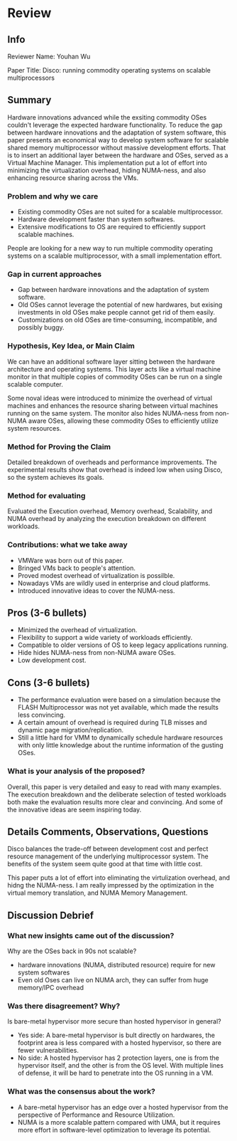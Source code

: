 # Review

## Info

Reviewer Name: Youhan Wu

Paper Title: Disco: running commodity operating systems on scalable multiprocessors

## Summary

Hardware innovations advanced while the exsiting commodity OSes couldn't leverage the expected hardware functionality. To reduce the gap between hardware innovations and the adaptation of system software, this paper presents an economical way to develop system software for scalable shared memory multiprocessor without massive development efforts. That is to insert an additional layer between the hardware and OSes, served as a Virtual Machine Manager. This implementation put a lot of effort into minimizing the virtualization overhead, hiding NUMA-ness, and also enhancing resource sharing across the VMs.

### Problem and why we care

- Existing commodity OSes are not suited for a scalable multiprocessor.
- Hardware development faster than system softwares.
- Extensive modifications to OS are required to efficiently support scalable machines.

People are looking for a new way to run multiple commodity operating systems on a scalable multiprocessor, with a small implementation effort.

### Gap in current approaches

- Gap between hardware innovations and the adaptation of system software.
- Old OSes cannot leverage the potential of new hardwares, but exising investments in old OSes make people cannot get rid of them easily.
- Customizations on old OSes are time-consuming, incompatible, and possibly buggy.

### Hypothesis, Key Idea, or Main Claim

We can have an additional software layer sitting between the hardware architecture and operating systems. This layer acts like a virtual machine monitor in that multiple copies of commodity OSes can be run on a single scalable computer.

Some noval ideas were introduced to minimize the overhead of virtual machines and enhances the resource sharing between virtual machines running on the same system. The monitor also hides NUMA-ness from non-NUMA aware OSes, allowing these commodity OSes to efficiently utilize system resources.

### Method for Proving the Claim

Detailed breakdown of overheads and performance improvements. The experimental results show that overhead is indeed low when using Disco, so the system achieves its goals.

### Method for evaluating

Evaluated the Execution overhead, Memory overhead, Scalability, and NUMA overhead by analyzing the execution breakdown on different workloads.

### Contributions: what we take away

- VMWare was born out of this paper.
- Bringed VMs back to people's attention.
- Proved modest overhead of virtualization is possilble.
- Nowadays VMs are wildly used in enterprise and cloud platforms.
- Introduced innovative ideas to cover the NUMA-ness.

## Pros (3-6 bullets)

- Minimized the overhead of virtualization.
- Flexibility to support a wide variety of workloads efficiently.
- Compatible to older versions of OS to keep legacy applications running.
- Hide hides NUMA-ness from non-NUMA aware OSes.
- Low development cost.

## Cons (3-6 bullets)

- The performance evaluation were based on a simulation because the FLASH Multiprocessor was not yet available, which made the results less convincing.
- A certain amount of overhead is required during TLB misses and dynamic page migration/replication.
- Still a little hard for VMM to dynamically schedule hardware resources with only little knowledge about the runtime information of the gusting OSes.

### What is your analysis of the proposed?

Overall, this paper is very detailed and easy to read with many examples. The execution breakdown and the deliberate selection of tested workloads both make the evaluation results more clear and convincing. And some of the innovative ideas are seem inspiring today. 

## Details Comments, Observations, Questions

Disco balances the trade-off between development cost and perfect resource management of the underlying multiprocessor system. The benefits of the system seem quite good at that time with little cost.

This paper puts a lot of effort into eliminating the virtulization overhead, and hidng the NUMA-ness. I am really impressed by the optimization in the virtual memory translation, and NUMA Memory Management.

## Discussion Debrief
### What new insights came out of the discussion?
Why are the OSes back in 90s not scalable?
- hardware innovations (NUMA, distributed resource) require for new system softwares
- Even old Oses can live on NUMA arch, they can suffer from huge memory/IPC overhead

### Was there disagreement? Why?
Is bare-metal hypervisor more secure than hosted hypervisor in general?
- Yes side: A bare-metal hypervisor is bult directly on hardwares, the footprint area is less compared with a hosted hypervisor, so there are fewer vulnerabilities.
- No side: A hosted hypervisor has 2 protection layers, one is from the hypervisor itself, and the other is from the OS level. With multiple lines of defense, it will be hard to penetrate into the OS running in a VM. 

### What was the consensus about the work?
- A bare-metal hypervisor has an edge over a hosted hypervisor from the perspective of Performance and Resource Utilization.
- NUMA is a more scalable pattern compared with UMA, but it requires more effort in software-level optimization to leverage its potential.